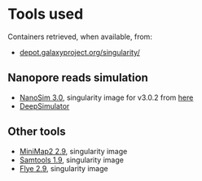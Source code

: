 # Tools used

Containers retrieved, when available, from:

* [depot.galaxyproject.org/singularity/](https://depot.galaxyproject.org/singularity/)


## Nanopore reads simulation

* [NanoSim 3.0](https://github.com/bcgsc/NanoSim), singularity image for v3.0.2 from [here](https://depot.galaxyproject.org/singularity/nanosim%3A3.0.2--hdfd78af_0)
* [DeepSimulator](https://github.com/liyu95/DeepSimulator#readme)

## Other tools

* [MiniMap2 2.9](https://depot.galaxyproject.org/singularity/minimap2%3A2.9--1), singularity image
* [Samtools 1.9](https://depot.galaxyproject.org/singularity/samtools%3A1.9--h91753b0_8), singularity image
* [Flye 2.9](https://depot.galaxyproject.org/singularity/flye%3A2.9--py39h39abbe0_0), singularity image
